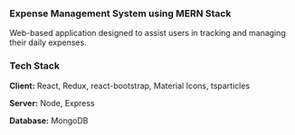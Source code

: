 
### Expense Management System using MERN Stack

Web-based application designed to assist users in tracking and managing their daily expenses.

### Tech Stack

**Client:** React, Redux, react-bootstrap, Material Icons, tsparticles

**Server:** Node, Express

**Database:** MongoDB
